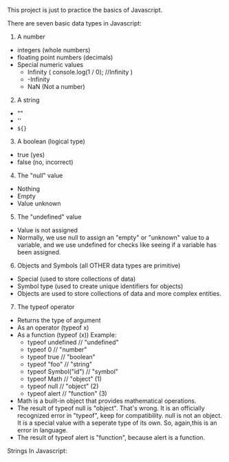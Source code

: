 This project is just to practice the basics of Javascript. 




There are seven basic data types in Javascript:
1. A number 
  - integers (whole numbers)
  - floating point numbers (decimals)
  - Special numeric values 
    - Infinity ( console.log(1 / 0); //Infinity )
    - -Infinity 
    - NaN (Not a number)
2. A string 
  - ""
  - ''
  - ` ${} `
3. A boolean (logical type)
  - true (yes)
  - false (no, incorrect)
4. The "null" value
  - Nothing 
  - Empty 
  - Value unknown 
5. The "undefined" value 
  - Value is not assigned 
  - Normally, we use null to assign an "empty" or "unknown" value to a variable, and we use undefined for checks like seeing if a variable has been assigned. 
6. Objects and Symbols (all OTHER data types are primitive)
  - Special (used to store collections of data)
  - Symbol type (used to create unique identifiers for objects)
  - Objects are used to store collections of data and more complex entities.
7. The typeof operator 
  - Returns the type of argument 
  - As an operator (typeof x)
  - As a function (typeof (x))
  Example:
    - typeof undefined // "undefined"
    - typeof 0 // "number"
    - typeof true // "boolean"
    - typeof "foo" // "string"
    - typeof Symbol("id") // "symbol"
    - typeof Math // "object" (1)
    - typeof null // "object" (2)
    - typeof alert // "function" (3)
  - Math is a built-in object that provides mathematical operations. 
  - The result of typeof null is "object". That's wrong. It is an officially recognized error in "typeof", keep for compatibility. null is not an object. It is a special value with a seperate type of its own. So, again,this is an error in language. 
  - The result of typeof alert is "function", because alert is a function. 


Strings In Javascript:

